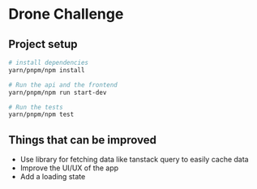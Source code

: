 # Drone Challenge

## Project setup

```sh
# install dependencies
yarn/pnpm/npm install

# Run the api and the frontend
yarn/pnpm/npm run start-dev

# Run the tests
yarn/pnpm/npm test
```

## Things that can be improved

- Use library for fetching data like tanstack query to easily cache data
- Improve the UI/UX of the app
- Add a loading state

